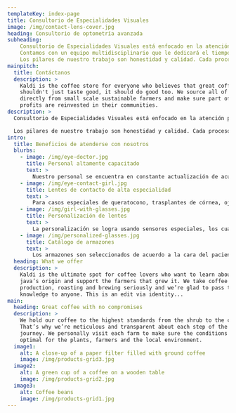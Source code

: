 ```yaml
---
templateKey: index-page
title: Consultorio de Especialidades Visuales
image: /img/contact-lens-cover.jpg
heading: Consultorio de optometría avanzada
subheading:  
    Consultorio de Especialidades Visuales está enfocado en la atención personalizada de cualquier caso visual. 
    Contamos con un equipo multidisciplinario que le dedicará el tiempo necesario a cada situación.
    Los pilares de nuestro trabajo son honestidad y calidad. Cada proceso que se realiza es ampliamente explicado, ofreciendo una perspectiva global de todos los recursos utilizados.
mainpitch:
  title: Contáctanos
  description: >
    Kaldi is the coffee store for everyone who believes that great coffee
    shouldn't just taste good, it should do good too. We source all of our beans
    directly from small scale sustainable farmers and make sure part of the
    profits are reinvested in their communities.
description: >
  Consultorio de Especialidades Visuales está enfocado en la atención personalizada de cualquier caso visual. Contamos con un equipo multidisciplinario que le dedicará el tiempo necesario a cada situación.

  Los pilares de nuestro trabajo son honestidad y calidad. Cada proceso que se realiza es ampliamente explicado, ofreciendo una perspectiva global de todos los recursos utilizados.
intro:
  title: Beneficios de atenderse con nosotros
  blurbs:
    - image: /img/eye-doctor.jpg
      title: Personal altamente capacitado
      text: >
        Nuestro personal se encuentra en constante actualización de acuerdo a los estándares nacionales e internacionales, aprendiendo las prácticas más recientes que la tecnología puede ofrecer.
    - image: /img/eye-contact-girl.jpg
      title: Lentes de contacto de alta especialidad
      text: >
        Para casos especiales de queratocono, trasplantes de córnea, ojo seco, graduaciones altas. Todos con la posibilidad de ser bifocales o multifocales.
    - image: /img/girl-with-glasses.jpg
      title: Personalización de lentes
      text: >
        La personalización se logra usando sensores especiales, los cuales, son colocados en los lentes del paciente donde registrarán los micro-movimientos oculares, toda esta información es procesada junto con la graduación del paciente, creando así los lentes 100% personalizados.
    - image: /img/personalized-glasses.jpg
      title: Catálogo de armazones
      text: >
        Los armazones son seleccionados de acuerdo a la cara del paciente, considerando el tamaño y forma de la nariz, la separación entre sus ojos, la forma de la ceja y de la cara.
  heading: What we offer
  description: >
    Kaldi is the ultimate spot for coffee lovers who want to learn about their
    java’s origin and support the farmers that grew it. We take coffee
    production, roasting and brewing seriously and we’re glad to pass that
    knowledge to anyone. This is an edit via identity...
main:
  heading: Great coffee with no compromises
  description: >
    We hold our coffee to the highest standards from the shrub to the cup.
    That’s why we’re meticulous and transparent about each step of the coffee’s
    journey. We personally visit each farm to make sure the conditions are
    optimal for the plants, farmers and the local environment.
  image1:
    alt: A close-up of a paper filter filled with ground coffee
    image: /img/products-grid3.jpg
  image2:
    alt: A green cup of a coffee on a wooden table
    image: /img/products-grid2.jpg
  image3:
    alt: Coffee beans
    image: /img/products-grid1.jpg
---
```

